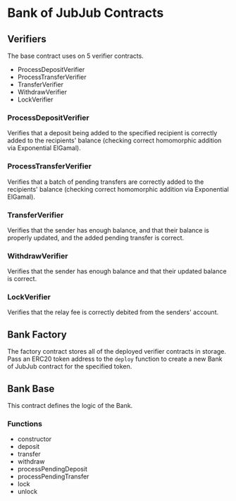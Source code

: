 # Bank of JubJub Contracts

## Verifiers

The base contract uses on 5 verifier contracts.

- ProcessDepositVerifier
- ProcessTransferVerifier
- TransferVerifier
- WithdrawVerifier
- LockVerifier

### ProcessDepositVerifier

Verifies that a deposit being added to the specified recipient is correctly added to the recipients' balance (checking correct homomorphic addition via Exponential ElGamal).

### ProcessTransferVerifier

Verifies that a batch of pending transfers are correctly added to the recipients' balance (checking correct homomorphic addition via Exponential ElGamal).

### TransferVerifier

Verifies that the sender has enough balance, and that their balance is properly updated, and the added pending transfer is correct.

### WithdrawVerifier

Verifies that the sender has enough balance and that their updated balance is correct.

### LockVerifier

Verifies that the relay fee is correctly debited from the senders' account.

## Bank Factory

The factory contract stores all of the deployed verifier contracts in storage. Pass an ERC20 token address to the `deploy` function to create a new Bank of JubJub contract for the specified token.

## Bank Base

This contract defines the logic of the Bank.

### Functions

- constructor
- deposit
- transfer
- withdraw
- processPendingDeposit
- processPendingTransfer
- lock
- unlock
